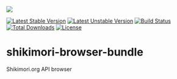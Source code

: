 <img src="http://anime-db.org/bundles/animedboffsite/images/shikimori.org.png" /><br />

[![Latest Stable Version](https://poser.pugx.org/anime-db/shikimori-browser-bundle/v/stable.png)](https://packagist.org/packages/anime-db/shikimori-browser-bundle)
[![Latest Unstable Version](https://poser.pugx.org/anime-db/shikimori-browser-bundle/v/unstable.png)](https://packagist.org/packages/anime-db/shikimori-browser-bundle)
[![Build Status](https://travis-ci.org/anime-db/shikimori-browser-bundle.png)](https://travis-ci.org/anime-db/shikimori-browser-bundle)
[![Total Downloads](https://poser.pugx.org/anime-db/shikimori-browser-bundle/downloads.png)](https://packagist.org/packages/anime-db/shikimori-browser-bundle)
[![License](https://poser.pugx.org/anime-db/shikimori-browser-bundle/license.png)](https://packagist.org/packages/anime-db/shikimori-browser-bundle)

shikimori-browser-bundle
========================

Shikimori.org API browser
